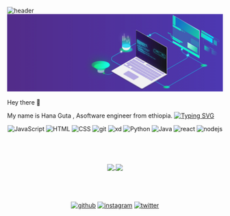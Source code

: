 ![header](https://capsule-render.vercel.app/api?type=waving&color=gradient&section=header&text=HI,%20WELCOME%20TO%20MY%20PROFILE&fontSize=25&animation=fadeIn&fontAlign=70&fontColor=d6ace6)
<img src = "https://github.com/LeulBayesa/LeulBayesa/blob/main/Codings.gif"/>

Hey there 👋
  
My name is Hana Guta , Asoftware engineer from ethiopia.
<a href="https://git.io/typing-svg"><img src="https://readme-typing-svg.herokuapp.com?font=Fira+Code&weight=600&size=17&pause=1000&color=F731BE&random=false&width=450&lines=%22Programming+is+the+art+of+turning+ideas;+into+reality+through+lines+of+code%22" alt="Typing SVG" /></a>

<div align="center">
<p>
<img src="https://cdn.jsdelivr.net/gh/devicons/devicon/icons/javascript/javascript-original.svg" alt ="JavaScript" width ="25"/>
<img src="https://cdn.jsdelivr.net/gh/devicons/devicon/icons/html5/html5-original.svg" alt ="HTML" width ="25"/>
<img src="https://cdn.jsdelivr.net/gh/devicons/devicon/icons/css3/css3-original.svg" alt ="CSS" width ="25"/> 
<img src="https://cdn.jsdelivr.net/gh/devicons/devicon/icons/git/git-original.svg" alt ="git" width ="25"/>
<img src="https://cdn.jsdelivr.net/gh/devicons/devicon/icons/xd/xd-plain.svg" alt ="xd" width ="25"/>  
<img src="https://cdn.jsdelivr.net/gh/devicons/devicon/icons/python/python-original.svg" alt ="Python" width ="25"/>
<img src="https://cdn.jsdelivr.net/gh/devicons/devicon/icons/java/java-original.svg" alt ="Java" width ="25"/> 
<img src="https://cdn.jsdelivr.net/gh/devicons/devicon/icons/react/react-original.svg" alt ="react" width ="25"/> 
<img src="https://cdn.jsdelivr.net/gh/devicons/devicon/icons/nodejs/nodejs-original.svg" alt ="nodejs" width ="25"/> 
  <h2>&nbsp;</h2>
</p>
<a href="https://github.com/anuraghazra/github-readme-stats">
  <img height="180px" align="center" src="https://github-readme-stats.vercel.app/api?username=HanaGt&show_icons=true&theme=radical&layout=compact" />
</a>
<a href="https://github.com/anuraghazra/convoychat">
  <img height="180px" align="center" src="https://github-readme-stats.vercel.app/api/top-langs/?username=HanaGt&langs_count=8&theme=radical&layout=compact" />
</a>
<h2>&nbsp;</h2>

[<img src='https://img.icons8.com/color/48/000000/github--v1.png' alt='github' height='25'>](https://github.com/LeulBayesa)
[<img src='https://img.icons8.com/fluency/48/000000/instagram-new.png' alt='instagram' height='25'>](https://www.instagram.com/prin_ce_le_ul/) 
[<img src="https://cdn.jsdelivr.net/gh/devicons/devicon/icons/twitter/twitter-original.svg" alt='twitter' height='25'>](https://www.twitter.com/Rare_Prince21/)

</div>
